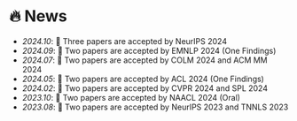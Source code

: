 # 🔥 News
- *2024.10*: 🎉 Three papers are accepted by NeurIPS 2024
- *2024.09*: 🎉  Two  papers are accepted by EMNLP 2024 (One Findings)
- *2024.07*: 🎉  Two  papers are accepted by COLM 2024 and ACM MM 2024 
- *2024.05*: 🎉  Two  papers are accepted by ACL 2024 (One Findings)
- *2024.02*: 🎉  Two  papers are accepted by CVPR 2024 and SPL 2024
- *2023.10*: 🎉  Two  papers are accepted by NAACL 2024 (Oral)
- *2023.08*: 🎉  Two  papers are accepted by NeurIPS 2023 and TNNLS 2023
